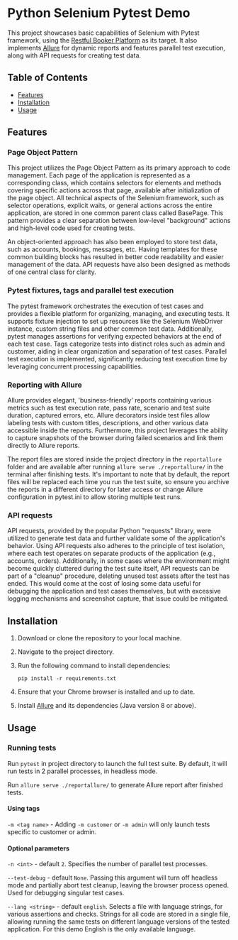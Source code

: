 # Python Selenium Pytest Demo
This project showcases basic capabilities of Selenium with Pytest framework, using the [Restful Booker Platform](https://automationintesting.online/) as its target. It also implements [Allure](https://allurereport.org/) for dynamic reports and features parallel test execution, along with API requests for creating test data.

## Table of Contents
- [Features](#features)
- [Installation](#installation)
- [Usage](#usage)

## Features

### Page Object Pattern
This project utilizes the Page Object Pattern as its primary approach to code management. Each page of the application is represented as a corresponding class, which contains selectors for elements and methods covering specific actions across that page, available after initialization of the page object. All technical aspects of the Selenium framework, such as selector operations, explicit waits, or general actions across the entire application, are stored in one common parent class called BasePage. This pattern provides a clear separation between low-level "background" actions and high-level code used for creating tests.

An object-oriented approach has also been employed to store test data, such as accounts, bookings, messages, etc. Having templates for these common building blocks has resulted in better code readability and easier management of the data. API requests have also been designed as methods of one central class for clarity.

### Pytest fixtures, tags and parallel test execution
The pytest framework orchestrates the execution of test cases and provides a flexible platform for organizing, managing, and executing tests. It supports fixture injection to set up resources like the Selenium WebDriver instance, custom string files and other common test data. Additionally, pytest manages assertions for verifying expected behaviors at the end of each test case. Tags categorize tests into distinct roles such as admin and customer, aiding in clear organization and separation of test cases. Parallel test execution is implemented, significantly reducing test execution time by leveraging concurrent processing capabilities.

### Reporting with Allure
Allure provides elegant, 'business-friendly' reports containing various metrics such as test execution rate, pass rate, scenario and test suite duration, captured errors, etc. Allure decorators inside test files allow labeling tests with custom titles, descriptions, and other various data accessible inside the reports. Furthermore, this project leverages the ability to capture snapshots of the browser during failed scenarios and link them directly to Allure reports.

The report files are stored inside the project directory in the `reportallure` folder and are available after running `allure serve ./reportallure/` in the terminal after finishing tests. It's important to note that by default, the report files will be replaced each time you run the test suite, so ensure you archive the reports in a different directory for later access or change Allure configuration in pytest.ini to allow storing multiple test runs.

### API requests
API requests, provided by the popular Python "requests" library, were utilized to generate test data and further validate some of the application's behavior. Using API requests also adheres to the principle of test isolation, where each test operates on separate products of the application (e.g., accounts, orders). Additionally, in some cases where the environment might become quickly cluttered during the test suite itself, API requests can be part of a "cleanup" procedure, deleting unused test assets after the test has ended. This would come at the cost of losing some data useful for debugging the application and test cases themselves, but with excessive logging mechanisms and screenshot capture, that issue could be mitigated.

## Installation

1. Download or clone the repository to your local machine.
2. Navigate to the project directory.
3. Run the following command to install dependencies:

   ```
   pip install -r requirements.txt
   ```

4. Ensure that your Chrome browser is installed and up to date.
5. Install [Allure](https://allurereport.org/docs/gettingstarted-installation/) and its dependencies (Java version 8 or above).

## Usage
### Running tests
Run `pytest` in project directory to launch the full test suite. By default, it will run tests in 2 parallel processes, in headless mode.

Run `allure serve ./reportallure/` to generate Allure report after finished tests.

#### Using tags
`-m <tag name>` - Adding `-m customer` or `-m admin` will only launch tests specific to customer or admin.

#### Optional parameters
`-n <int>` - default `2`. Specifies the number of parallel test processes.

`--test-debug` - default `None`. Passing this argument will turn off headless mode and partially abort test cleanup, leaving the browser process opened. Used for debugging singular test cases.

`--lang <string>` - default `english`. Selects a file with language strings, for various assertions and checks. Strings for all code are stored in a single file, allowing running the same tests on different language versions of the tested application. For this demo English is the only available language.
